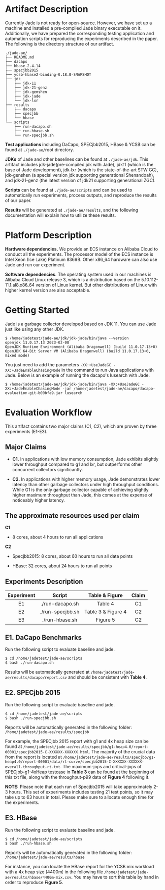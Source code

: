 # Artifact Description
Currently Jade is not ready for open-source. However, we have set up a machine and installed a pre-compiled Jade binary executable on it. Additionally, we have prepared the corresponding testing application and automation scripts for reproducing the experiments described in the paper. The following is the directory structure of our artifact.
```
./jade-ae/
├── README.md
├── dacapo
├── hbase-2.4.14
├── specjbb2015
├── ycsb-hbase2-binding-0.18.0-SNAPSHOT
├── jdk
│   ├── jdk-11
│   ├── jdk-21-genz
│   ├── jdk-genshen
│   ├── jdk-jade
│   └── jdk-lxr
├── results
│   ├── dacapo
│   ├── specjbb
│   └── hbase
└── scripts
    ├── run-dacapo.sh
    ├── run-hbase.sh
    └── run-specjbb.sh
```
**Test applications** including DaCapo, SPECjbb2015, HBase & YCSB can be found at `./jade-ae/`root directory.

**JDKs** of Jade and other baselines can be found at `./jade-ae/jdk`. This artifact includes jdk-jade(pre-compiled jdk with Jade), jdk11 (which is the base of Jade development), jdk-lxr (which is the state-of-the-art STW GC), jdk-genshen (a special version jdk supporting generational Shenandoah), and jdk-21-genz (the latest version of jdk21 supporting generational ZGC).

**Scripts** can be found at `./jade-ae/scripts` and can be used to automatically run experiments, process outputs, and reproduce the results of our paper.

**Results** will be generated at `./jade-ae/results`, and the following documentation will explain how to utilize these results.

# Platform Description
**Hardware dependencies.** We provide an ECS instance on Alibaba Cloud to conduct all the experiments. The processor model of the ECS instance is Intel Xeon (Ice Lake) Platinum 8369B. Other x86_64 hardware can also use Jade and run our experiment.  

**Software dependencies.** The operating system used in our machines is Alibaba Cloud Linux release 3, which is a distribution based on the 5.10.112-11.1.al8.x86_64 version of Linux kernel. But other distributions of Linux with higher kernel version are also acceptable.

# Getting Started
Jade is a garbage collector developed based on JDK 11. You can use Jade just like using any other JDK.
```
$ /home/jadetest/jade-ae/jdk/jdk-jade/bin/java --version
openjdk 11.0.17.13 2023-02-08
OpenJDK Runtime Environment (Alibaba Dragonwell) (build 11.0.17.13+0)
OpenJDK 64-Bit Server VM (Alibaba Dragonwell) (build 11.0.17.13+0, mixed mode)
```
You just need to add the parameters `-XX:+UseJadeGC -XX:+JadeEnableChasingMode` in the command to run Java applications with Jade. Below is an example of running the dacapo's lusearch with Jade.

```
$ /home/jadetest/jade-ae/jdk/jdk-jade/bin/java -XX:+UseJadeGC -XX:+JadeEnableChasingMode -jar /home/jadetest/jade-ae/dacapo/dacapo-evaluation-git-b00bfa9.jar lusearch
```

# Evaluation Workflow
This artifact contains two major claims (C1, C2), which are proven by three experiments (E1-E3).
## Major Claims
- **C1.** In applications with low memory consumption, Jade exhibits slightly lower throughput compared to g1 and lxr, but outperforms other concurrent collectors significantly.

- **C2.** In applications with higher memory usage, Jade demonstrates lower latency than other garbage collectors under high throughput conditions. While G1 is the only garbage collector capable of achieving slightly higher maximum throughput than Jade, this comes at the expense of noticeably higher latency.

## The approximate resources used per claim

**C1** 

- 8 cores, about 4 hours to run all applications

**C2**
- Specjbb2015: 8 cores, about 60 hours to run all data points

- HBase: 32 cores, about 24 hours to run all points

## Experiments Description
| Experiment | Script | Table & Figure| Claim |
|:--------:|:--------:|:---------:| :----:|
| E1 | ./run-dacapo.sh | Table 4 | C1 | 
| E2 | ./run-specjbb.sh | Table 3 & Figure 4 | C2 | 
| E3 | ./run-hbase.sh | Figure 5 | C2 |

## E1. DaCapo Benchmarks
Run the following script to evaluate baseline and jade.
```
$ cd /home/jadetest/jade-ae/scripts
$ bash ./run-dacapo.sh
```
Results will be automatically generated at `/home/jadetest/jade-ae/results/dacapo/report.csv` and should be consistent with **Table 4**.

## E2. SPECjbb 2015
Run the following script to evaluate baseline and jade.
```
$ cd /home/jadetest/jade-ae/scripts
$ bash ./run-specjbb.sh
```
Reports will be automatically generated in the following folder: `/home/jadetest/jade-ae/results/specjbb`

For example, the SPECjbb 2015 report with g1 and 4x heap size can be found at `/home/jadetest/jade-ae/results/specjbb/g1-heap4.0/report-00001/specjbb2015-C-XXXXXX-XXXXXX.html`. The majority of the crucial data from the report is located at `/home/jadetest/jade-ae/results/specjbb/g1-heap4.0/report-00001/data/rt-curve/specjbb2015-C-XXXXXX-XXXXXX-overall-throughput-rt.txt`. The maximum-jops and critical-jops of SPECjbb-g1-4xHeap testcase in **Table 3** can be found at the beginning of this txt file, along with the throughput-p99 data of **Figure 4** following it.

**NOTE:** Please note that each run of Specjbb2015 will take approximately 2-3 hours. This set of experiments includes testing 21 test points, so it may take up to 63 hours in total. Please make sure to allocate enough time for the experiments.


## E3. HBase
Run the following script to evaluate baseline and jade.
```
$ cd /home/jadetest/jade-ae/scripts
$ bash ./run-hbase.sh
```
Reports will be automatically generated in the following folder: `/home/jadetest/jade-ae/results/hbase`

For instance, you can locate the HBase report for the YCSB mix workload with a 4x heap size (4400m) in the following file `/home/jadetest/jade-ae/results/hbase/4400m-mix.csv`. You may have to sort this table by hand in order to reproduce **Figure 5**.

